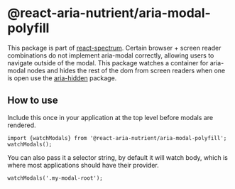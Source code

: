 # @react-aria-nutrient/aria-modal-polyfill

This package is part of [react-spectrum](https://github.com/adobe/react-spectrum).
Certain browser + screen reader combinations do not implement aria-modal correctly, allowing users to navigate outside of the modal.
This package watches a container for aria-modal nodes and hides the rest of the dom from screen readers when one is open use the [aria-hidden](https://www.npmjs.com/package/aria-hidden) package.

## How to use

Include this once in your application at the top level before modals are rendered.

```
import {watchModals} from '@react-aria-nutrient/aria-modal-polyfill';
watchModals();
```

You can also pass it a selector string, by default it will watch body, which is where most applications should have their provider.

```
watchModals('.my-modal-root');
```

